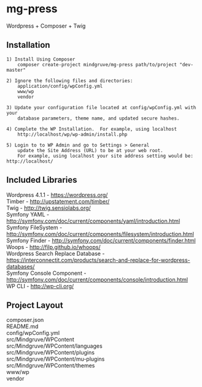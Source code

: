 # mg-press
Wordpress + Composer + Twig


## Installation
  
    1) Install Using Composer
        composer create-project mindgruve/mg-press path/to/project "dev-master"
  
    2) Ignore the following files and directories:
        application/config/wpConfig.yml
        www/wp
        vendor
  
    3) Update your configuration file located at config/wpConfig.yml with your 
        database parameters, theme name, and updated secure hashes.
    
    4) Complete the WP Installation.  For example, using localhost
        http://localhost/wp/wp-admin/install.php

    5) Login to to WP Admin and go to Settings > General
        update the Site Address (URL) to be at your web root.
        For example, using localhost your site address setting would be: http://localhost/
      

## Included Libraries
Wordpress 4.1.1 - https://wordpress.org/   
Timber - http://upstatement.com/timber/   
Twig - http://twig.sensiolabs.org/   
Symfony YAML - http://symfony.com/doc/current/components/yaml/introduction.html   
Symfony FileSystem - http://symfony.com/doc/current/components/filesystem/introduction.html   
Symfony Finder - http://symfony.com/doc/current/components/finder.html   
Woops - http://filp.github.io/whoops/   
Wordpress Search Replace Database - https://interconnectit.com/products/search-and-replace-for-wordpress-databases/   
Symfony Console Component - http://symfony.com/doc/current/components/console/introduction.html     
WP CLI - http://wp-cli.org/   

## Project Layout   
composer.json   
README.md   
config/wpConfig.yml   
src/Mindgruve/WPContent   
src/Mindgruve/WPContent/languages   
src/Mindgruve/WPContent/plugins   
src/Mindgruve/WPContent/mu-plugins   
src/Mindgruve/WPContent/themes   
www/wp  
vendor 
